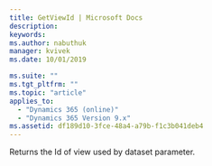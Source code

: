 ```yaml
---
title: GetViewId | Microsoft Docs
description: 
keywords:
ms.author: nabuthuk
manager: kvivek
ms.date: 10/01/2019

ms.suite: ""
ms.tgt_pltfrm: ""
ms.topic: "article"
applies_to: 
  - "Dynamics 365 (online)"
  - "Dynamics 365 Version 9.x"
ms.assetid: df189d10-3fce-48a4-a79b-f1c3b041deb4
---
```


Returns the Id of view used by dataset parameter.